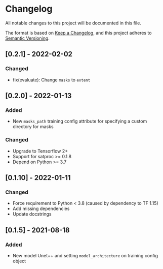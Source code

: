 # Changelog

All notable changes to this project will be documented in this file.

The format is based on [Keep a Changelog](https://keepachangelog.com/en/1.0.0/),
and this project adheres to [Semantic Versioning](https://semver.org/spec/v2.0.0.html).

## [0.2.1] - 2022-02-02

### Changed

- fix(evaluate): Change `masks` to `extent`

## [0.2.0] - 2022-01-13

### Added

- New `masks_path` training config attribute for specifying a custom directory for masks

### Changed

- Upgrade to Tensorflow 2+
- Support for satproc >= 0.1.8
- Depend on Python >= 3.7

## [0.1.10] - 2022-01-11

### Changed

- Force requirement to Python < 3.8 (caused by dependency to TF 1.15)
- Add missing dependencies
- Update docstrings

## [0.1.5] - 2021-08-18

### Added

- New model Unet++ and setting `model_architecture` on training config object
